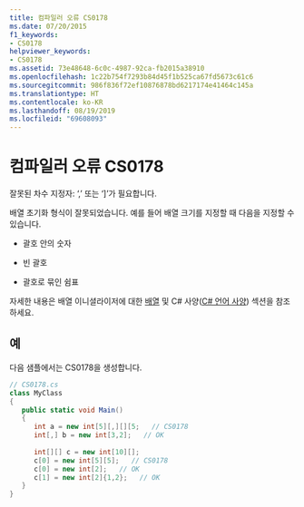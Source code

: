 ```yaml
---
title: 컴파일러 오류 CS0178
ms.date: 07/20/2015
f1_keywords:
- CS0178
helpviewer_keywords:
- CS0178
ms.assetid: 73e48648-6c0c-4987-92ca-fb2015a38910
ms.openlocfilehash: 1c22b754f7293b84d45f1b525ca67fd5673c61c6
ms.sourcegitcommit: 986f836f72ef10876878bd6217174e41464c145a
ms.translationtype: HT
ms.contentlocale: ko-KR
ms.lasthandoff: 08/19/2019
ms.locfileid: "69608093"
---
```

# <a name="compiler-error-cs0178"></a>컴파일러 오류 CS0178
잘못된 차수 지정자: ‘,’ 또는 ‘]’가 필요합니다.  
  
 배열 초기화 형식이 잘못되었습니다. 예를 들어 배열 크기를 지정할 때 다음을 지정할 수 있습니다.  
  
- 괄호 안의 숫자  
  
- 빈 괄호  
  
- 괄호로 묶인 쉼표  
  
 자세한 내용은 배열 이니셜라이저에 대한 [배열](../../programming-guide/arrays/index.md) 및 C# 사양([C# 언어 사양](~/_csharplang/spec/arrays.md#array-initializers)) 섹션을 참조하세요.  
  
## <a name="example"></a>예  
 다음 샘플에서는 CS0178을 생성합니다.  
  
```csharp  
// CS0178.cs  
class MyClass  
{  
   public static void Main()  
   {  
      int a = new int[5][,][][5;   // CS0178  
      int[,] b = new int[3,2];   // OK  
  
      int[][] c = new int[10][];  
      c[0] = new int[5][5];   // CS0178  
      c[0] = new int[2];   // OK  
      c[1] = new int[2]{1,2};   // OK  
   }  
}  
```
